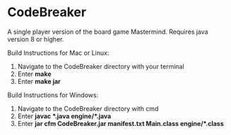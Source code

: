 # CodeBreaker
A single player version of the board game Mastermind.
Requires java version 8 or higher.

Build Instructions for Mac or Linux:
1. Navigate to the CodeBreaker directory with your terminal
2. Enter **make**
3. Enter **make jar**

Build Instructions for Windows:
1. Navigate to the CodeBreaker directory with cmd
2. Enter **javac \*.java engine/\*.java**
3. Enter **jar cfm CodeBreaker.jar manifest.txt Main.class engine/*.class**
